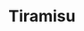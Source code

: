 ---
layout: recipe
title: Tiramisu
prep_time: 30 minutes
servings: 12
source: Summer Osborne
category: Dessert
effort: medium
duration: hours

ingredients: |
  - 2 1/2 cups strong black coffee, room temperature
  - 1 1/2 tablespoons instant espresso powder
  - 9 tablespoons dark rum
  - 6 large egg yolks
  - 2/3 cup sugar
  - 1/4 teaspoon salt
  - 1 1/2 pounds (680 grams) mascarpone cheese, cold
  - 1/3 cup cream, for adding to yolks
  - 3/4 cup cold heavy cream, for whipping
  - 14 ounces (400 grams) ladyfingers
  - 3 1/2 tablespoons cocoa powder, preferably Dutch-processed
  - 1/4 cup semisweet or bittersweet chocolate, grated

instructions: |
  1. Stir coffee, espresso, and 5 tablespoons rum in a wide bowl until espresso dissolves; set aside.
  2. In bowl of standing mixer with whisk attachment, beat yolks at low speed until just combined. Add sugar and salt and beat at medium speed until pale yellow, 1 1/2 to 2 minutes, scraping down bowl with rubber spatula. Add 1/3 cup cream to yolks and beat at medium speed until just combined, 20 to 30 seconds; scrape bowl.
  3. Boil 1 inch of water in a medium saucepan
  4. Set bowl with yolks over saucepan and cook, constantly scraping along bottom and sides of bowl with rubber spatula, until mixture registers 160 degrees on instant-read thermometer, 4 to 7 minutes.
  5. Remove from heat and stir vigorously to cool, then set aside to cool to room temperature, about 15 minutes.
  6. Whisk in remaining 4 tablespoons rum. Transfer bowl to standing mixer fitted with whisk attachment, add mascarpone, and beat at medium speed until no lumps remain, 30 to 45 seconds. Transfer mixture to large bowl and set aside.
  7. In now-empty mixer bowl, beat 3/4 cup cream at medium speed until frothy, 1 to 1 1/2 minutes. Increase speed to high and continue to beat until cream holds stiff peaks, 1 to 1 1/2 minutes longer. Fold whipped cream into mascarpone mixture until no white streaks remain. Set mascarpone mixture aside.
  8. Working one at a time, drop half of ladyfingers into coffee mixture, roll, remove, and transfer to 13 by 9-inch glass or ceramic baking dish. (Do not submerge ladyfingers in coffee mixture; entire process should take no longer than 2 to 3 seconds for each cookie.) Arrange soaked cookies in single layer in baking dish, breaking or trimming ladyfingers as needed to fit neatly into dish. Spread mascarpone over ladyfingers and dust with cocoa; repeat process with remaining cookies, mascarpone, and cocoa. Cover with plastic wrap and refrigerate 6 to 24 hours. Sprinkle with grated chocolate before serving.
---
